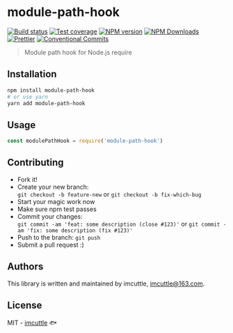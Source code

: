 # module-path-hook

[![Build status](https://img.shields.io/travis/imcuttle/module-path-hook/master.svg?style=flat-square)](https://travis-ci.org/imcuttle/module-path-hook)
[![Test coverage](https://img.shields.io/codecov/c/github/imcuttle/module-path-hook.svg?style=flat-square)](https://codecov.io/github/imcuttle/module-path-hook?branch=master)
[![NPM version](https://img.shields.io/npm/v/module-path-hook.svg?style=flat-square)](https://www.npmjs.com/package/module-path-hook)
[![NPM Downloads](https://img.shields.io/npm/dm/module-path-hook.svg?style=flat-square&maxAge=43200)](https://www.npmjs.com/package/module-path-hook)
[![Prettier](https://img.shields.io/badge/code_style-prettier-ff69b4.svg?style=flat-square)](https://prettier.io/)
[![Conventional Commits](https://img.shields.io/badge/Conventional%20Commits-1.0.0-yellow.svg?style=flat-square)](https://conventionalcommits.org)

> Module path hook for Node.js require

## Installation

```bash
npm install module-path-hook
# or use yarn
yarn add module-path-hook
```

## Usage

```javascript
const modulePathHook = require('module-path-hook')
```

## Contributing

- Fork it!
- Create your new branch:  
  `git checkout -b feature-new` or `git checkout -b fix-which-bug`
- Start your magic work now
- Make sure npm test passes
- Commit your changes:  
  `git commit -am 'feat: some description (close #123)'` or `git commit -am 'fix: some description (fix #123)'`
- Push to the branch: `git push`
- Submit a pull request :)

## Authors

This library is written and maintained by imcuttle, <a href="mailto:imcuttle@163.com">imcuttle@163.com</a>.

## License

MIT - [imcuttle](https://github.com/imcuttle) 🐟
